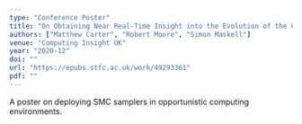 ```yaml
---
type: "Conference Poster"
title: "On Obtaining Near Real-Time Insight into the Evolution of the COVID-19 Pandemic"
authors: ["Matthew Carter", "Robert Moore", "Simon Maskell"]
venue: "Computing Insight UK"
year: "2020-12"
doi: ""
url: "https://epubs.stfc.ac.uk/work/49293361"
pdf: ""
---
```


A poster on deploying SMC samplers in opportunistic computing environments.
